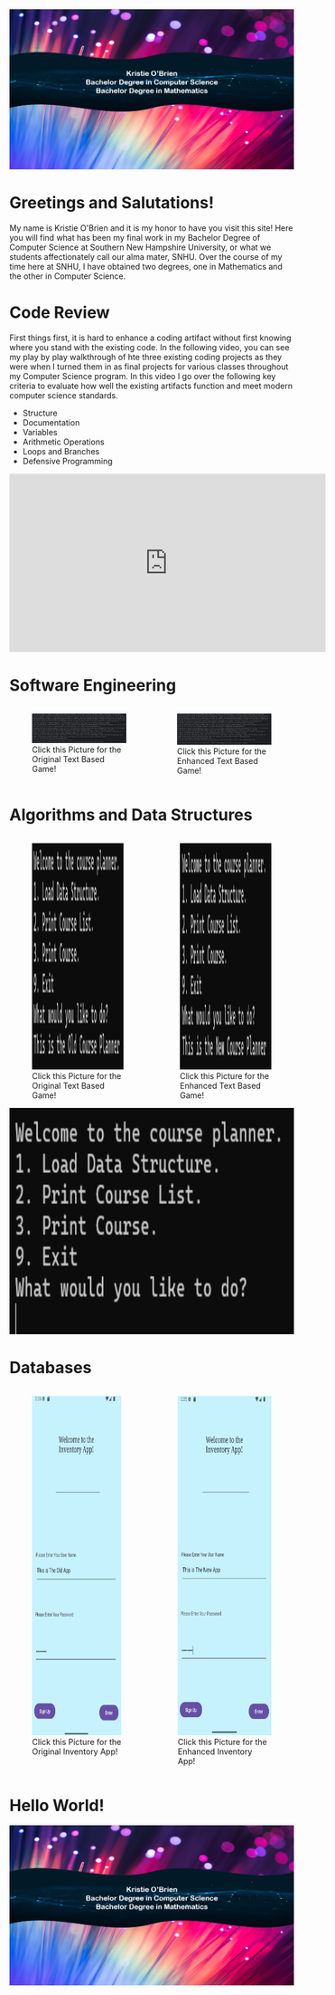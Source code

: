 
<picture>
  <source media="(prefers-color-scheme: dark)" srcset="IntroMe.png">
  <source media="(prefers-color-scheme: light)" srcset="IntroMe.png">
  <img alt="Shows an illustrated sun in light mode and a moon with stars in dark mode." src="IntroMe.png">
</picture>


# Greetings and Salutations!
My name is Kristie O'Brien and it is my honor to have you visit this site! Here you will find what has been my final work in my Bachelor Degree
of Computer Science at Southern New Hampshire University, or what we students affectionately call our alma mater, SNHU. Over the course of my time here at SNHU, I have obtained two degrees, one in Mathematics and the other in Computer Science.

# Code Review
First things first, it is hard to enhance a coding artifact without first knowing where you stand with the existing code. In the following video, you can see my play by play walkthrough of hte three existing coding projects as they were when I turned them in as final projects for various classes throughout my Computer Science program. In this video I go over the following key criteria to evaluate how well the existing artifacts function and meet modern computer science standards.
* Structure
* Documentation
* Variables
* Arithmetic Operations
* Loops and Branches
* Defensive Programming

<iframe width="560" height="315" src="https://www.youtube.com/embed/x3H3RENZxw8?si=XqqlE4ZE6HTEMiIP" title="YouTube video player" frameborder="0" allow="accelerometer; autoplay; clipboard-write; encrypted-media; gyroscope; picture-in-picture; web-share" referrerpolicy="strict-origin-when-cross-origin" allowfullscreen></iframe>

# Software Engineering

<div style="display:flex; justify-content:center; gap:10px;">
  <figure>
    <a href="https://github.com/KO-SNHU/KO-SNHU.github.io/tree/main/InventoryAndroidApp/EnhancedInventoryApp" target="_blank">
      <img src="Intrepid Archive Old.png" alt="Alt text">
    </a>
    <figcaption>Click this Picture for the Original Text Based Game!</figcaption>  
  </figure>
  
  <figure>
    <a href="https://github.com/KO-SNHU/KO-SNHU.github.io/tree/main/TextBasedAdventureGame/EnhancedGame" target="_blank">
      <img src="Intrepid Archive.png" alt="Alt text">
    </a>
    <figcaption>Click this Picture for the Enhanced Text Based Game!</figcaption>  
  </figure>
  </div>

# Algorithms and Data Structures
<div style="display:flex; justify-content:center; gap:20px;">
  <figure>
    <a href="https://github.com/KO-SNHU/KO-SNHU.github.io/tree/main/TextBasedAdventureGame/OriginalGame" target="_blank">
      <img src="Old Course Planner.png" alt="Alt text" width="700" height="400">
    </a>
    <figcaption>Click this Picture for the Original Text Based Game!</figcaption>  
  </figure>
  
  <figure>
    <a href="https://github.com/KO-SNHU/KO-SNHU.github.io/tree/main/CoursePlanner/OriginalCoursePlanner" target="_blank">
      <img src="New Course Planner.png" alt="Alt text" width="700" height="400">
    </a>
    <figcaption>Click this Picture for the Enhanced Text Based Game!</figcaption>  
  </figure>
  </div>


<a href="https://github.com/KO-SNHU/KO-SNHU.github.io/tree/main/CoursePlanner/EnhancedCoursePlanner" target="_blank">
    <img src="CoursePlanner.png" alt="Alt text" width="700" height="400">
</a>

# Databases
<div style="display:flex; justify-content:center; gap:20px;">
  <figure>
    <a href="https://github.com/KO-SNHU/KO-SNHU.github.io/tree/main/InventoryAndroidApp/EnhancedInventoryApp" target="_blank">
      <img src="Old App.png" alt="Alt text" width="300" height="600">
    </a>
    <figcaption>Click this Picture for the Original Inventory App!</figcaption>  
  </figure>
  
  <figure>
    <a href="https://github.com/KO-SNHU/KO-SNHU.github.io/tree/main/InventoryAndroidApp/OriginalInventoryApp" target="_blank">
      <img src="NewApp.png" alt="Alt text" width="300" height="600">
    </a>
    <figcaption>Click this Picture for the Enhanced Inventory App!</figcaption>  
  </figure>
  </div>


# Hello World!
<picture>
  <source media="(prefers-color-scheme: dark)" srcset="https://github.com/KO-SNHU/KO-SNHU.github.io/blob/main/IntroMe.png">
  <source media="(prefers-color-scheme: light)" srcset="https://github.com/KO-SNHU/KO-SNHU.github.io/blob/main/IntroMe.png">
  <img alt="Shows an illustrated sun in light mode and a moon with stars in dark mode." src="https://github.com/KO-SNHU/KO-SNHU.github.io/blob/main/IntroMe.png">
</picture>



